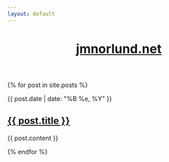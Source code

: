 ```yaml
---
layout: default
---
```

<header>
	<a href="/"><h1>jmnorlund.net</h1></a>
</header>

<div class="listing">
{% for post in site.posts %}
    <div class="post">
      <p class="date">{{ post.date | date: "%B %e, %Y" }}</p>
      <h2><a href="{{ post.url }}">{{ post.title }}</a></h2>
      <p class="post-content">{{ post.content }}</p>
    </div>
{% endfor %}
</div>
